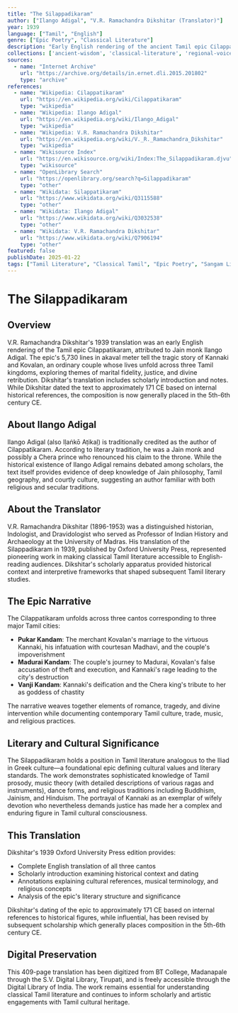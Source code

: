 ```yaml
---
title: "The Silappadikaram"
author: ["Ilango Adigal", "V.R. Ramachandra Dikshitar (Translator)"]
year: 1939
language: ["Tamil", "English"]
genre: ["Epic Poetry", "Classical Literature"]
description: "Early English rendering of the ancient Tamil epic Cilappatikaram, telling the tragic story of Kannaki and Kovalan across three Tamil kingdoms. Dikshitar's translation includes scholarly introduction and notes, examining the epic's 5,730 lines in akaval meter."
collections: ['ancient-wisdom', 'classical-literature', 'regional-voices']
sources:
  - name: "Internet Archive"
    url: "https://archive.org/details/in.ernet.dli.2015.201802"
    type: "archive"
references:
  - name: "Wikipedia: Cilappatikaram"
    url: "https://en.wikipedia.org/wiki/Cilappatikaram"
    type: "wikipedia"
  - name: "Wikipedia: Ilango Adigal"
    url: "https://en.wikipedia.org/wiki/Ilango_Adigal"
    type: "wikipedia"
  - name: "Wikipedia: V.R. Ramachandra Dikshitar"
    url: "https://en.wikipedia.org/wiki/V._R._Ramachandra_Dikshitar"
    type: "wikipedia"
  - name: "Wikisource Index"
    url: "https://en.wikisource.org/wiki/Index:The_Silappadikaram.djvu"
    type: "wikisource"
  - name: "OpenLibrary Search"
    url: "https://openlibrary.org/search?q=Silappadikaram"
    type: "other"
  - name: "Wikidata: Silappatikaram"
    url: "https://www.wikidata.org/wiki/Q3115588"
    type: "other"
  - name: "Wikidata: Ilango Adigal"
    url: "https://www.wikidata.org/wiki/Q3032538"
    type: "other"
  - name: "Wikidata: V.R. Ramachandra Dikshitar"
    url: "https://www.wikidata.org/wiki/Q7906194"
    type: "other"
featured: false
publishDate: 2025-01-22
tags: ["Tamil Literature", "Classical Tamil", "Epic Poetry", "Sangam Literature", "Tamil Kingdoms", "Ilango Adigal", "Jain Literature", "5th-6th Century", "Indian Epics", "South India"]
---
```


# The Silappadikaram

## Overview

V.R. Ramachandra Dikshitar's 1939 translation was an early English rendering of the Tamil epic Cilappatikaram, attributed to Jain monk Ilango Adigal. The epic's 5,730 lines in akaval meter tell the tragic story of Kannaki and Kovalan, an ordinary couple whose lives unfold across three Tamil kingdoms, exploring themes of marital fidelity, justice, and divine retribution. Dikshitar's translation includes scholarly introduction and notes. While Dikshitar dated the text to approximately 171 CE based on internal historical references, the composition is now generally placed in the 5th-6th century CE.

## About Ilango Adigal

Ilango Adigal (also Iḷaṅkō Aṭikaḷ) is traditionally credited as the author of Cilappatikaram. According to literary tradition, he was a Jain monk and possibly a Chera prince who renounced his claim to the throne. While the historical existence of Ilango Adigal remains debated among scholars, the text itself provides evidence of deep knowledge of Jain philosophy, Tamil geography, and courtly culture, suggesting an author familiar with both religious and secular traditions.

## About the Translator

V.R. Ramachandra Dikshitar (1896-1953) was a distinguished historian, Indologist, and Dravidologist who served as Professor of Indian History and Archaeology at the University of Madras. His translation of the Silappadikaram in 1939, published by Oxford University Press, represented pioneering work in making classical Tamil literature accessible to English-reading audiences. Dikshitar's scholarly apparatus provided historical context and interpretive frameworks that shaped subsequent Tamil literary studies.

## The Epic Narrative

The Cilappatikaram unfolds across three cantos corresponding to three major Tamil cities:
- **Pukar Kandam**: The merchant Kovalan's marriage to the virtuous Kannaki, his infatuation with courtesan Madhavi, and the couple's impoverishment
- **Madurai Kandam**: The couple's journey to Madurai, Kovalan's false accusation of theft and execution, and Kannaki's rage leading to the city's destruction
- **Vanji Kandam**: Kannaki's deification and the Chera king's tribute to her as goddess of chastity

The narrative weaves together elements of romance, tragedy, and divine intervention while documenting contemporary Tamil culture, trade, music, and religious practices.

## Literary and Cultural Significance

The Silappadikaram holds a position in Tamil literature analogous to the Iliad in Greek culture—a foundational epic defining cultural values and literary standards. The work demonstrates sophisticated knowledge of Tamil prosody, music theory (with detailed descriptions of various ragas and instruments), dance forms, and religious traditions including Buddhism, Jainism, and Hinduism. The portrayal of Kannaki as an exemplar of wifely devotion who nevertheless demands justice has made her a complex and enduring figure in Tamil cultural consciousness.

## This Translation

Dikshitar's 1939 Oxford University Press edition provides:
- Complete English translation of all three cantos
- Scholarly introduction examining historical context and dating
- Annotations explaining cultural references, musical terminology, and religious concepts
- Analysis of the epic's literary structure and significance

Dikshitar's dating of the epic to approximately 171 CE based on internal references to historical figures, while influential, has been revised by subsequent scholarship which generally places composition in the 5th-6th century CE.

## Digital Preservation

This 409-page translation has been digitized from BT College, Madanapale through the S.V. Digital Library, Tirupati, and is freely accessible through the Digital Library of India. The work remains essential for understanding classical Tamil literature and continues to inform scholarly and artistic engagements with Tamil cultural heritage.
